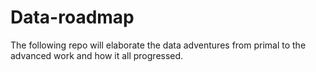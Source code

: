# Data-roadmap
The following repo will elaborate the data adventures from primal to the advanced work and how it all progressed. 
